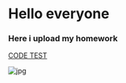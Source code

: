 # Hello everyone

### Here i upload my homework

[CODE TEST](https://urbieeee.github.io/To-Do-List/)

![jpg](https://www.iconspng.com/images/todo-list/todo-list.jpg)
